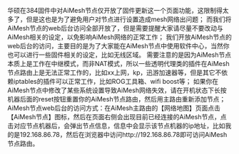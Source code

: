 华硕在384固件中对AiMesh节点仅开放了固件更新这一个页面功能，这限制得太多了，但是这也是为了避免用户对节点进行设置造成mesh网络出问题；
而我们将AiMesh节点的web后台访问全部开放了，但是需要提醒大家请尽量不要改动与AiMesh相关的设定，以免影响AiMesh网络的正常工作；
我们开放AiMesh节点的web后台的访问，主要目的是为了大家能在AiMesh节点中使用软件中心，当然你也可以进行一些固件相关的设定，比如无线区域。
需要注意的是因为AiMesh节点本质上是工作在中继模式，而非NAT模式，所以一些透明代理类的插件在AiMesh节点路由上是无法正常工作的，比如xx上网，kp，迅游加速器等，但是其它不依赖iptables的插件可以正常工作，比如ROG工具箱、wifi boost等；
如果你在AiMesh节点中修改了某些系统设置导致AiMesh网络失效，请在开机状态下长按机器后面的reset按钮重置你的AiMesh节点路由，然后用主路由重新添加节点；
AiMesh节点web后台的访问方式：在AiMesh主路由的【网络地图】页面点击【AiMesh节点】图标，然后在页面右侧会出现目前已经连接的AiMesh节点，点击对应节点机器后，会弹出节点信息，信息中会显示该节点机器的ip地址，比如我的是192.168.86.78，然后在浏览器中访问http://192.168.86.78即可访问AiMesh节点路由。